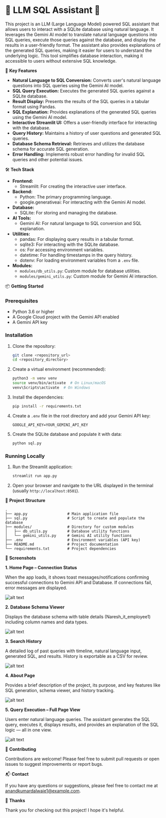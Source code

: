 # 🧠 LLM SQL Assistant 🤖

This project is an LLM (Large Language Model) powered SQL assistant that allows users to interact with a SQLite database using natural language. It leverages the Gemini AI model to translate natural language questions into SQL queries, execute those queries against the database, and display the results in a user-friendly format. The assistant also provides explanations of the generated SQL queries, making it easier for users to understand the underlying logic. This tool simplifies database interaction, making it accessible to users without extensive SQL knowledge.

🚀 **Key Features**

*   **Natural Language to SQL Conversion:** Converts user's natural language questions into SQL queries using the Gemini AI model.
*   **SQL Query Execution:** Executes the generated SQL queries against a SQLite database.
*   **Result Display:** Presents the results of the SQL queries in a tabular format using Pandas.
*   **SQL Explanation:** Provides explanations of the generated SQL queries using the Gemini AI model.
*   **Interactive Streamlit UI:** Offers a user-friendly interface for interacting with the database.
*   **Query History:** Maintains a history of user questions and generated SQL queries.
*   **Database Schema Retrieval:** Retrieves and utilizes the database schema for accurate SQL generation.
*   **Error Handling:** Implements robust error handling for invalid SQL queries and other potential issues.

🛠️ **Tech Stack**

*   **Frontend:**
    *   Streamlit: For creating the interactive user interface.
*   **Backend:**
    *   Python: The primary programming language.
    *   google.generativeai: For interacting with the Gemini AI model.
*   **Database:**
    *   SQLite: For storing and managing the database.
*   **AI Tools:**
    *   Gemini AI: For natural language to SQL conversion and SQL explanation.
*   **Utilities:**
    *   pandas: For displaying query results in a tabular format.
    *   sqlite3: For interacting with the SQLite database.
    *   os: For accessing environment variables.
    *   datetime: For handling timestamps in the query history.
    *   dotenv: For loading environment variables from a `.env` file.
*   **Modules:**
    *   `modules/db_utils.py`: Custom module for database utilities.
    *   `modules/gemini_utils.py`: Custom module for Gemini AI interaction.

📦 **Getting Started**

### Prerequisites

*   Python 3.6 or higher
*   A Google Cloud project with the Gemini API enabled
*   A Gemini API key

### Installation

1.  Clone the repository:

    ```bash
    git clone <repository_url>
    cd <repository_directory>
    ```

2.  Create a virtual environment (recommended):

    ```bash
    python3 -m venv venv
    source venv/bin/activate  # On Linux/macOS
    venv\Scripts\activate  # On Windows
    ```

3.  Install the dependencies:

    ```bash
    pip install -r requirements.txt
    ```

4.  Create a `.env` file in the root directory and add your Gemini API key:

    ```
    GOOGLE_API_KEY=YOUR_GEMINI_API_KEY
    ```

5.  Create the SQLite database and populate it with data:

    ```bash
    python sql.py
    ```

### Running Locally

1.  Run the Streamlit application:

    ```bash
    streamlit run app.py
    ```

2.  Open your browser and navigate to the URL displayed in the terminal (usually `http://localhost:8501`).

📂 **Project Structure**

```
.
├── app.py                  # Main application file
├── sql.py                  # Script to create and populate the database
├── modules/                # Directory for custom modules
│   ├── db_utils.py         # Database utility functions
│   └── gemini_utils.py     # Gemini AI utility functions
├── .env                    # Environment variables (API key)
├── README.md               # Project documentation
└── requirements.txt        # Project dependencies
```

📸 **Screenshots**

**1. Home Page – Connection Status**

When the app loads, it shows toast messages/notifications confirming successful connections to Gemini API and Database. If connections fail, error messages are displayed.

![alt text](https://github.com/AnandKumar56/Profile-asserts/blob/81e74189207322b236a25b19057f8d0b3ecd9d28/Screenshot%202025-08-31%20002649.png)

**2. Database Schema Viewer**

Displays the database schema with table details (Naresh_it_employee1) including column names and data types.

![alt text](https://github.com/AnandKumar56/Profile-asserts/blob/81e74189207322b236a25b19057f8d0b3ecd9d28/Screenshot%202025-08-31%20002718.png)

**3. Search History**

A detailed log of past queries with timeline, natural language input, generated SQL, and results. History is exportable as a CSV for review.

![alt text](https://github.com/AnandKumar56/Profile-asserts/blob/81e74189207322b236a25b19057f8d0b3ecd9d28/Screenshot%202025-08-31%20003510.png)

**4. About Page**

Provides a brief description of the project, its purpose, and key features like SQL generation, schema viewer, and history tracking.

![alt text](https://github.com/AnandKumar56/Profile-asserts/blob/81e74189207322b236a25b19057f8d0b3ecd9d28/Screenshot%202025-08-31%20003525.png)

**5. Query Execution – Full Page View**

Users enter natural language queries. The assistant generates the SQL query, executes it, displays results, and provides an explanation of the SQL logic — all in one view.

![alt text](https://github.com/AnandKumar56/Profile-asserts/blob/81e74189207322b236a25b19057f8d0b3ecd9d28/localhost_8501_.png)


🤝 **Contributing**

Contributions are welcome! Please feel free to submit pull requests or open issues to suggest improvements or report bugs.


📬 **Contact**

If you have any questions or suggestions, please feel free to contact me at [anandkumardalwaie1@example.com](mailto:anandkumardalwaie1@gmail.com).

💖 **Thanks**

Thank you for checking out this project! I hope it's helpful.


